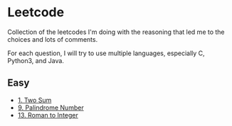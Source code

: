 # Leetcode

Collection of the leetcodes I'm doing with the reasoning that led me to the choices and lots of comments.

For each question, I will try to use multiple languages, especially C, Python3, and Java.

## Easy

- [1.  Two Sum](https://github.com/cicixgliamici/leetcode/tree/main/1.Two%20Sum)
- [9.  Palindrome Number](https://github.com/cicixgliamici/leetcode/tree/main/9.Palindrome)
- [13. Roman to Integer](https://github.com/cicixgliamici/leetcode/tree/main/0013.RomanToInteger)
